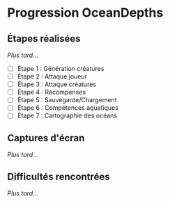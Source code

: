 # Progression OceanDepths

## Étapes réalisées
*Plus tard...*
- [ ] Étape 1 : Génération créatures
- [ ] Étape 2 : Attaque joueur
- [ ] Étape 3 : Attaque créatures
- [ ] Étape 4 : Récompenses
- [ ] Étape 5 : Sauvegarde/Chargement
- [ ] Étape 6 : Compétences aquatiques
- [ ] Étape 7 : Cartographie des océans

## Captures d'écran
*Plus tard...*

## Difficultés rencontrées
*Plus tard...*
